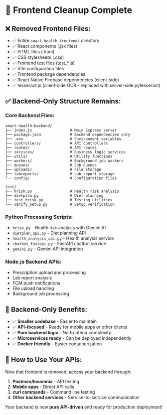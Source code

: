 # 🧹 Frontend Cleanup Complete

## ❌ **Removed Frontend Files:**
- ✅ Entire `smart-health-frontend/` directory
- ✅ React components (.jsx files)
- ✅ HTML files (.html)
- ✅ CSS stylesheets (.css)
- ✅ Frontend test files (test_*.js)
- ✅ Vite configuration files
- ✅ Frontend package dependencies
- ✅ React Native Firebase dependencies (client-side)
- ✅ tesseract.js (client-side OCR - replaced with server-side pytesseract)

## ✅ **Backend-Only Structure Remains:**

### Core Backend Files:
```
smart-health-backend/
├── index.js                 # Main Express server
├── package.json             # Backend dependencies only
├── .env                     # Environment variables
├── controllers/             # API controllers
├── routes/                  # API routes
├── services/                # Business logic services
├── utils/                   # Utility functions
├── workers/                 # Background job workers
├── queues/                  # Job queues
├── uploads/                 # File storage
├── labreports/              # Lab report storage
└── config/                  # Configuration files

test/
├── hrisk.py                 # Health risk analysis
├── dietplan.py              # Diet planning
├── test_hrisk.py            # Testing utilities
└── verify_setup.py          # Setup verification
```

### Python Processing Scripts:
- `hrisk.py` - Health risk analysis with Gemini AI
- `dietplan_api.py` - Diet planning API
- `health_analysis_api.py` - Health analysis service
- `chatbot_fastapi.py` - FastAPI chatbot service
- `gemini.py` - Gemini API integration

### Node.js Backend APIs:
- Prescription upload and processing
- Lab report analysis
- FCM push notifications
- File upload handling
- Background job processing

## 🚀 **Backend-Only Benefits:**
- ✅ **Smaller codebase** - Easier to maintain
- ✅ **API-focused** - Ready for mobile apps or other clients
- ✅ **Pure backend logic** - No frontend complexity
- ✅ **Microservices ready** - Can be deployed independently
- ✅ **Docker friendly** - Easier containerization

## 📱 **How to Use Your APIs:**
Now that frontend is removed, access your backend through:

1. **Postman/Insomnia** - API testing
2. **Mobile apps** - Direct API calls
3. **curl commands** - Command line testing
4. **Other backend services** - Service-to-service communication

Your backend is now **pure API-driven** and ready for production deployment!